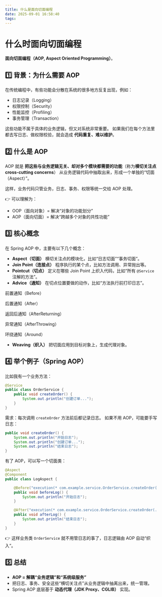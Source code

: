 ```yaml
---
title: 什么是面向切面编程
date: 2025-09-01 16:58:40
tags:
---
```

# 什么时面向切面编程

 **面向切面编程（AOP, Aspect Oriented Programming）**。



## 1️⃣ 背景：为什么需要 AOP


在传统编程中，有些功能会分散在系统的很多地方反复出现，例如：

<!--more-->
- 日志记录（Logging）
- 权限控制（Security）
- 性能监控（Profiling）
- 事务管理（Transaction）

这些功能不属于具体的业务逻辑，但又对系统非常重要。
如果我们在每个方法里都去写日志、做权限校验，就会造成 **代码重复、难以维护**。



## 2️⃣ 什么是 AOP


AOP 就是 **把这些与业务逻辑无关、却对多个模块都需要的功能**（称为**横切关注点 cross-cutting concerns**）
从业务逻辑代码中抽取出来，形成一个单独的“切面（Aspect）”。


这样，业务代码只管业务，日志、事务、权限等统一交给 AOP 处理。


👉 可以理解为：


- OOP（面向对象）= 解决“对象的功能划分”
- AOP（面向切面）= 解决“跨越多个对象的共性功能”


## 3️⃣ 核心概念


在 Spring AOP 中，主要有以下几个概念：


- **Aspect（切面）**
横切关注点的模块化，比如“日志切面”“事务切面”。
- **Join Point（连接点）**
程序执行的某个点，比如方法调用、异常抛出等。
- **Pointcut（切点）**
定义在哪些 Join Point 上织入代码，比如“所有 `@Service` 注解的方法”。
- **Advice（通知）**
在切点位置要做的动作，比如“方法执行前打印日志”。


前置通知（Before）


后置通知（After）


返回后通知（AfterReturning）


异常通知（AfterThrowing）


环绕通知（Around）
- **Weaving（织入）**
把切面应用到目标对象上，生成代理对象。


## 4️⃣ 举个例子（Spring AOP）


比如我有一个业务方法：


```java
@Service
public class OrderService {
    public void createOrder() {
        System.out.println("创建订单...");
    }
}

```

需求：每次调用 `createOrder` 方法前后都记录日志。
如果不用 AOP，可能要手写日志：


```java
public void createOrder() {
    System.out.println("开始日志");
    System.out.println("创建订单...");
    System.out.println("结束日志");
}

```

有了 AOP，可以写一个切面类：


```java
@Aspect
@Component
public class LogAspect {

    @Before("execution(* com.example.service.OrderService.createOrder(..))")
    public void beforeLog() {
        System.out.println("开始日志");
    }

    @After("execution(* com.example.service.OrderService.createOrder(..))")
    public void afterLog() {
        System.out.println("结束日志");
    }
}

```

👉 这样业务类 `OrderService` 就不用管日志的事了，日志逻辑由 AOP 自动“织入”。



## 5️⃣ 总结


- **AOP = 解耦“业务逻辑”和“系统级服务”**
- 把日志、事务、安全这些“横切关注点”从业务逻辑中抽离出来，统一管理。
- Spring AOP 底层基于 **动态代理（JDK Proxy、CGLIB）** 实现。